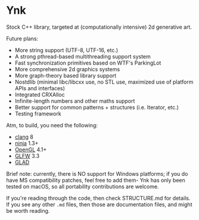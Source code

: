# Ynk

Stock C++ library, targeted at (computationally intensive) 2d generative art.

Future plans:
 - More string support (UTF-8, UTF-16, etc.)
 - A strong pthread-based multithreading support system
 - Fast synchronization primitives based on WTF's ParkingLot
 - More comprehensive 2d graphics systems
 - More graph-theory based library support
 - Nostdlib (minimal libc/libcxx use, no STL use, maximized use of platform APIs and interfaces)
 - Integrated CRXAlloc
 - Infinite-length numbers and other maths support
 - Better support for common patterns + structures (i.e. Iterator, etc.)
 - Testing framework

Atm, to build, you need the following:

 - [clang](https://clang.llvm.org) 8
 - [ninja](https://ninja-build.org) 1.3+
 - [OpenGL](https://opengl.org) 4.1+
 - [GLFW](https://glfw.org) 3.3
 - [GLAD](https://github.com/Dav1dde/glad)

Brief note: currently, there is NO support for Windows platforms; if you do have
MS compatibility patches, feel free to add them- Ynk has only been tested on macOS,
so all portability contributions are welcome.

If you're reading through the code, then check STRUCTURE.md for details. If you
see any other `.md` files, then those are documentation files, and might be worth reading.
